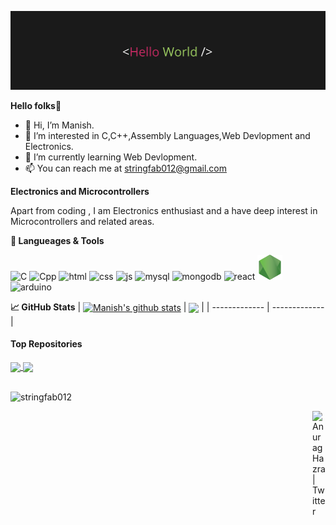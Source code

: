 <!---
stringfab012/stringfab012 is a ✨ special ✨ repository because its `README.md` (this file) appears on your GitHub profile.
You can click the Preview link to take a look at your changes.
--->




![Header](https://github.com/stringfab012/stringfab012/blob/main/banner/banner.png)


**Hello folks**👋
- 👋 Hi, I’m Manish.
- 👀 I’m interested in C,C++,Assembly Languages,Web Devlopment and Electronics.
- 🌱 I’m currently learning Web Devlopment.
- 📫 You can reach me at stringfab012@gmail.com



**Electronics and Microcontrollers**

Apart from coding , I am Electronics enthusiast and a have deep interest in Microcontrollers and related areas.

**🔧 Langueages & Tools**
<p align='left'>
  <img src="https://upload.wikimedia.org/wikipedia/commons/archive/3/35/20190417225046%21The_C_Programming_Language_logo.svg" alt="C" width="40" height="40"/>
  <img src="https://upload.wikimedia.org/wikipedia/commons/1/18/ISO_C%2B%2B_Logo.svg" alt="Cpp"  width="40" height="40"/> 
  <img src="https://upload.wikimedia.org/wikipedia/commons/thumb/6/61/HTML5_logo_and_wordmark.svg/2048px-HTML5_logo_and_wordmark.svg.png" alt="html" width="40" height="40">
  <img src='https://upload.wikimedia.org/wikipedia/commons/thumb/d/d5/CSS3_logo_and_wordmark.svg/1200px-CSS3_logo_and_wordmark.svg.png' alt="css" width="auto" height="40">
  <img src='https://upload.wikimedia.org/wikipedia/commons/6/6a/JavaScript-logo.png' height='35' width='35' alt="js">
  <img src="https://upload.wikimedia.org/wikipedia/de/1/1f/Logo_MySQL.svg" alt="mysql" width="auto" height="40"/>
  <img src="https://upload.wikimedia.org/wikipedia/commons/9/93/MongoDB_Logo.svg" alt="mongodb" width="auto" height="40"/>
   <img src="https://upload.wikimedia.org/wikipedia/commons/thumb/a/a7/React-icon.svg/1280px-React-icon.svg.png" alt="react" width="auto" height="40"/>
   <img src="https://raw.githubusercontent.com/github/explore/80688e429a7d4ef2fca1e82350fe8e3517d3494d/topics/nodejs/nodejs.png" alt="angular" width="40" height="40"/>
  <img src="https://upload.wikimedia.org/wikipedia/commons/8/87/Arduino_Logo.svg" alt="arduino" width="auto" height="40"/>
</p>


**&#x1f4c8; GitHub Stats**
| <a href="https://github.com/stringfab012/github-readme-stats"><img align="center" src="https://github-readme-stats.vercel.app/api?username=stringfab012&show_icons=true&include_all_commits=true&theme=buefy&hide_border=true" alt="Manish's github stats" /></a> | <a href="https://github.com/stringfab012/github-readme-stats"><img align="center" src="https://github-readme-stats.vercel.app/api/top-langs/?username=stringfab012&layout=compact&theme=buefy&hide_border=true" /></a> |
| ------------- | ------------- |


#### Top Repositories


<a href="https://github.com/stringfab012/Thermobox">
  <img align="center" src="https://github-readme-stats.vercel.app/api/pin/?username=stringfab012&repo=Thermobox&theme=buefy" />
</a>
<a href="https://github.com/stringfab012/Portfolio">
  <img align="center" src="https://github-readme-stats.vercel.app/api/pin/?username=stringfab012&repo=Portfolio&theme=buefy" />
</a>

<br />
<br />

<p align="left"> <img src="https://komarev.com/ghpvc/?username=stringfab012" alt="stringfab012" /> </p>

<a href="https://twitter.com/ManishT07499201">
  <img align="right" alt="Anurag Hazra | Twitter" width="21px" src="https://raw.githubusercontent.com/anuraghazra/anuraghazra/master/assets/twitter.svg" />
</a>

